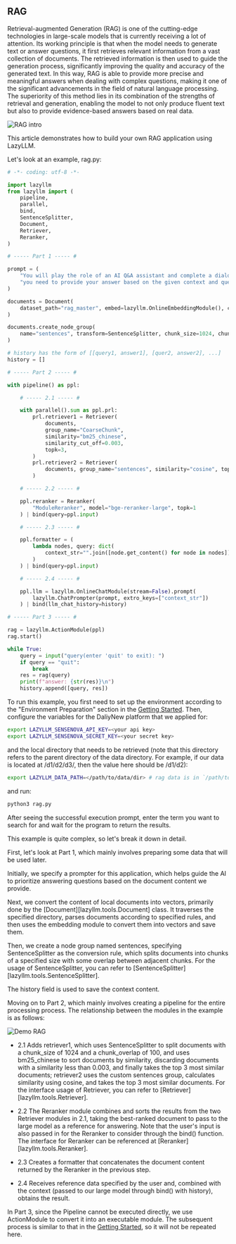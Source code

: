 ## RAG

Retrieval-augmented Generation (RAG) is one of the cutting-edge technologies in large-scale models that is currently receiving a lot of attention. Its working principle is that when the model needs to generate text or answer questions, it first retrieves relevant information from a vast collection of documents. The retrieved information is then used to guide the generation process, significantly improving the quality and accuracy of the generated text. In this way, RAG is able to provide more precise and meaningful answers when dealing with complex questions, making it one of the significant advancements in the field of natural language processing. The superiority of this method lies in its combination of the strengths of retrieval and generation, enabling the model to not only produce fluent text but also to provide evidence-based answers based on real data.

![RAG intro](../assets/rag-intro.png)

This article demonstrates how to build your own RAG application using LazyLLM.

Let's look at an example, rag.py:

```python
# -*- coding: utf-8 -*-

import lazyllm
from lazyllm import (
    pipeline,
    parallel,
    bind,
    SentenceSplitter,
    Document,
    Retriever,
    Reranker,
)

# ----- Part 1 ----- #

prompt = (
    "You will play the role of an AI Q&A assistant and complete a dialogue task. In this task, "
    "you need to provide your answer based on the given context and question."
)

documents = Document(
    dataset_path="rag_master", embed=lazyllm.OnlineEmbeddingModule(), create_ui=False
)

documents.create_node_group(
    name="sentences", transform=SentenceSplitter, chunk_size=1024, chunk_overlap=100
)

# history has the form of [[query1, answer1], [quer2, answer2], ...]
history = []

# ----- Part 2 ----- #

with pipeline() as ppl:

    # ----- 2.1 ----- #

    with parallel().sum as ppl.prl:
        prl.retriever1 = Retriever(
            documents,
            group_name="CoarseChunk",
            similarity="bm25_chinese",
            similarity_cut_off=0.003,
            topk=3,
        )
        prl.retriever2 = Retriever(
            documents, group_name="sentences", similarity="cosine", topk=3
        )

    # ----- 2.2 ----- #

    ppl.reranker = Reranker(
        "ModuleReranker", model="bge-reranker-large", topk=1
    ) | bind(query=ppl.input)

    # ----- 2.3 ----- #

    ppl.formatter = (
        lambda nodes, query: dict(
            context_str="".join([node.get_content() for node in nodes]), query=query
        )
    ) | bind(query=ppl.input)

    # ----- 2.4 ----- #

    ppl.llm = lazyllm.OnlineChatModule(stream=False).prompt(
        lazyllm.ChatPrompter(prompt, extro_keys=["context_str"])
    ) | bind(llm_chat_history=history)

# ----- Part 3 ----- #

rag = lazyllm.ActionModule(ppl)
rag.start()

while True:
    query = input("query(enter 'quit' to exit): ")
    if query == "quit":
        break
    res = rag(query)
    print(f"answer: {str(res)}\n")
    history.append([query, res])
```

To run this example, you first need to set up the environment according to the "Environment Preparation" section in the [Getting Started](/). Then, configure the variables for the DaliyNew platform that we applied for:

```bash
export LAZYLLM_SENSENOVA_API_KEY=<your api key>
export LAZYLLM_SENSENOVA_SECRET_KEY=<your secret key>
```

and the local directory that needs to be retrieved (note that this directory refers to the parent directory of the data directory. For example, if our data is located at /d1/d2/d3/, then the value here should be /d1/d2):

```bash
export LAZYLLM_DATA_PATH=</path/to/data/dir> # rag data is in `/path/to/data/dir/rag_master` in this example
```

and run:

```bash
python3 rag.py
```

After seeing the successful execution prompt, enter the term you want to search for and wait for the program to return the results.

This example is quite complex, so let's break it down in detail.

First, let's look at Part 1, which mainly involves preparing some data that will be used later.

Initially, we specify a prompter for this application, which helps guide the AI to prioritize answering questions based on the document content we provide.

Next, we convert the content of local documents into vectors, primarily done by the [Document][lazyllm.tools.Document] class. It traverses the specified directory, parses documents according to specified rules, and then uses the embedding module to convert them into vectors and save them.

Then, we create a node group named sentences, specifying SentenceSplitter as the conversion rule, which splits documents into chunks of a specified size with some overlap between adjacent chunks. For the usage of SentenceSplitter, you can refer to [SentenceSplitter][lazyllm.tools.SentenceSplitter].

The history field is used to save the context content.

Moving on to Part 2, which mainly involves creating a pipeline for the entire processing process. The relationship between the modules in the example is as follows:

![Demo RAG](../assets/rag-demo.png)


* 2.1 Adds retriever1, which uses SentenceSplitter to split documents with a chunk_size of 1024 and a chunk_overlap of 100, and uses bm25_chinese to sort documents by similarity, discarding documents with a similarity less than 0.003, and finally takes the top 3 most similar documents; retriever2 uses the custom sentences group, calculates similarity using cosine, and takes the top 3 most similar documents. For the interface usage of Retriever, you can refer to [Retriever][lazyllm.tools.Retriever].

* 2.2 The Reranker module combines and sorts the results from the two Retriever modules in 2.1, taking the best-ranked document to pass to the large model as a reference for answering. Note that the user's input is also passed in for the Reranker to consider through the bind() function. The interface for Reranker can be referenced at [Reranker][lazyllm.tools.Reranker].

* 2.3 Creates a formatter that concatenates the document content returned by the Reranker in the previous step.

* 2.4 Receives reference data specified by the user and, combined with the context (passed to our large model through bind() with history), obtains the result.

In Part 3, since the Pipeline cannot be executed directly, we use ActionModule to convert it into an executable module. The subsequent process is similar to that in the [Getting Started](/), so it will not be repeated here.

